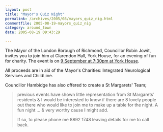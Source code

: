 ```yaml
---
layout: post
title: "Mayor's Quiz Night"
permalink: /archives/2005/08/mayors_quiz_nig.html
commentfile: 2005-08-19-mayors_quiz_nig
category: around_town
date: 2005-08-19 09:43:29

---
```


The Mayor of the London Borough of Richmond, Councillor Robin Jowit, invites you to join him at Clarendon Hall, York House, for an evening of fun for charity. The event is on [9 September at 7:30pm at York House](https://stmargarets.london/cgi-bin/events.cgi?key=200508171643&action=getevent).

All proceeds are in aid of the Mayor's Charities: Integrated Neurological Services and ChildLine.

Councillor Hambidge has also offered to create a St Margarets' Team;

> previous events have shown little representation from St Margarets' residents & I would be interested to know if there are 8 lovely people out there who would like to join me to make up a table for the night. A fun
>  night ... & very worthy cause I might add.
> 
>  If so, to please phone me 8892 1748 leaving details for me to call back.
> 
> 
> 
> 
> 
